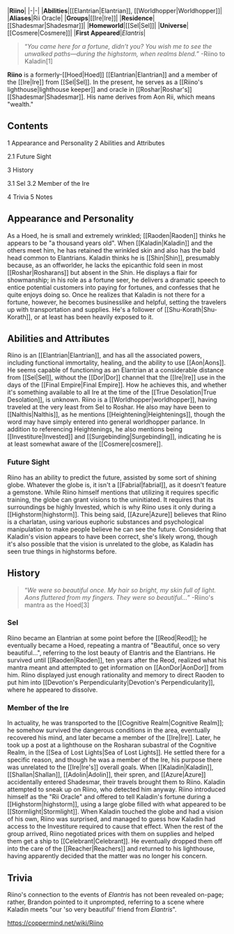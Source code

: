 |**Riino**|
|-|-|
|**Abilities**|[[Elantrian\|Elantrian]], [[Worldhopper\|Worldhopper]]|
|**Aliases**|Rii Oracle|
|**Groups**|[[Ire\|Ire]]|
|**Residence**|[[Shadesmar\|Shadesmar]]|
|**Homeworld**|[[Sel\|Sel]]|
|**Universe**|[[Cosmere\|Cosmere]]|
|**First Appeared**|*Elantris*|

>“*You came here for a fortune, didn’t you? You wish me to see the unwalked paths—during the highstorm, when realms blend.*”
\-Riino to Kaladin[1]


**Riino** is a formerly-[[Hoed\|Hoed]] [[Elantrian\|Elantrian]] and a member of the [[Ire\|Ire]] from [[Sel\|Sel]]. In the present, he serves as a [[Riino's lighthouse\|lighthouse keeper]] and oracle in [[Roshar\|Roshar's]] [[Shadesmar\|Shadesmar]].
His name derives from Aon Rii, which means "wealth."

## Contents

1 Appearance and Personality
2 Abilities and Attributes

2.1 Future Sight


3 History

3.1 Sel
3.2 Member of the Ire


4 Trivia
5 Notes


## Appearance and Personality
As a Hoed, he is small and extremely wrinkled; [[Raoden\|Raoden]] thinks he appears to be "a thousand years old". When [[Kaladin\|Kaladin]] and the others meet him, he has retained the wrinkled skin and also has the bald head common to Elantrians. Kaladin thinks he is [[Shin\|Shin]], presumably because, as an offworlder, he lacks the epicanthic fold seen in most [[Roshar\|Rosharans]] but absent in the Shin.
He displays a flair for showmanship; in his role as a fortune seer, he delivers a dramatic speech to entice potential customers into paying for fortunes, and confesses that he quite enjoys doing so. Once he realizes that Kaladin is not there for a fortune, however, he becomes businesslike and helpful, setting the travelers up with transportation and supplies. He's a follower of [[Shu-Korath\|Shu-Korath]], or at least has been heavily exposed to it.

## Abilities and Attributes
Riino is an [[Elantrian\|Elantrian]], and has all the associated powers, including functional immortality, healing, and the ability to use [[Aon\|Aons]]. He seems capable of functioning as an Elantrian at a considerable distance from [[Sel\|Sel]], without the [[Dor\|Dor]] channel that the [[Ire\|Ire]] use in the days of the [[Final Empire\|Final Empire]]. How he achieves this, and whether it's something available to all Ire at the time of the [[True Desolation\|True Desolation]], is unknown.
Riino is a [[Worldhopper\|worldhopper]], having traveled at the very least from Sel to Roshar. He also may have been to [[Nalthis\|Nalthis]], as he mentions [[Heightening\|Heightenings]], though the word may have simply entered into general worldhopper parlance. In addition to referencing Heightenings, he also mentions being [[Investiture\|Invested]] and [[Surgebinding\|Surgebinding]], indicating he is at least somewhat aware of the [[Cosmere\|cosmere]].

### Future Sight
Riino has an ability to predict the future, assisted by some sort of shining globe. Whatever the globe is, it isn't a [[Fabrial\|fabrial]], as it doesn't feature a gemstone. While Riino himself mentions that utilizing it requires specific training, the globe can grant visions to the uninitiated. It requires that its surroundings be highly Invested, which is why Riino uses it only during a [[Highstorm\|highstorm]].
This being said, [[Azure\|Azure]] believes that Riino is a charlatan, using various euphoric substances and psychological manipulation to make people believe he can see the future. Considering that Kaladin's vision appears to have been correct, she's likely wrong, though it's also possible that the vision is unrelated to the globe, as Kaladin has seen true things in highstorms before.

## History
>“*We were so beautiful once. My hair so bright, my skin full of light. Aons fluttered from my fingers. They were so beautiful…*”
\-Riino's mantra as the Hoed[3]


### Sel
Riino became an Elantrian at some point before the [[Reod\|Reod]]; he eventually became a Hoed, repeating a mantra of "Beautiful, once so very beautiful...", referring to the lost beauty of Elantris and the Elantrians. He survived until [[Raoden\|Raoden]], ten years after the Reod, realized what his mantra meant and attempted to get information on [[AonDor\|AonDor]] from him. Riino displayed just enough rationality and memory to direct Raoden to put him into [[Devotion's Perpendicularity\|Devotion's Perpendicularity]], where he appeared to dissolve.

### Member of the Ire
In actuality, he was transported to the [[Cognitive Realm\|Cognitive Realm]]; he somehow survived the dangerous conditions in the area, eventually recovered his mind, and later became a member of the [[Ire\|Ire]]. Later, he took up a post at a lighthouse on the Rosharan subastral of the Cognitive Realm, in the [[Sea of Lost Lights\|Sea of Lost Lights]]. He settled there for a specific reason, and though he was a member of the Ire, his purpose there was unrelated to the [[Ire\|Ire's]] overall goals.
When [[Kaladin\|Kaladin]], [[Shallan\|Shallan]], [[Adolin\|Adolin]], their spren, and [[Azure\|Azure]] accidentally entered Shadesmar, their travels brought them to Riino. Kaladin attempted to sneak up on Riino, who detected him anyway. Riino introduced himself as the "Rii Oracle" and offered to tell Kaladin's fortune during a [[Highstorm\|highstorm]], using a large globe filled with what appeared to be [[Stormlight\|Stormlight]]. When Kaladin touched the globe and had a vision of his own, Riino was surprised, and managed to guess how Kaladin had access to the Investiture required to cause that effect.
When the rest of the group arrived, Riino negotiated prices with them on supplies and helped them get a ship to [[Celebrant\|Celebrant]]. He eventually dropped them off into the care of the [[Reacher\|Reachers]] and returned to his lighthouse, having apparently decided that the matter was no longer his concern.

## Trivia
Riino's connection to the events of *Elantris* has not been revealed on-page; rather, Brandon pointed to it unprompted, referring to a scene where Kaladin meets "our 'so very beautiful' friend from *Elantris*".


https://coppermind.net/wiki/Riino